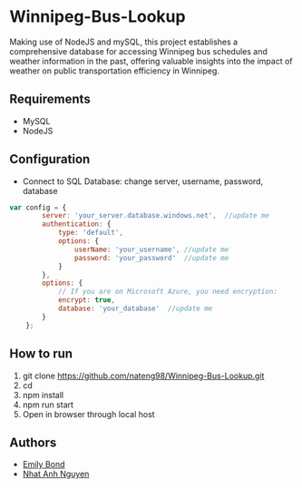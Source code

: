 # Winnipeg-Bus-Lookup
Making use of NodeJS and mySQL, this project establishes a comprehensive database for accessing Winnipeg bus schedules and weather information in the past, offering valuable insights into the impact of weather on public transportation efficiency in Winnipeg.

## Requirements
- MySQL
- NodeJS

## Configuration
- Connect to SQL Database: change server, username, password, database
```js
var config = {  
        server: 'your_server.database.windows.net',  //update me
        authentication: {
            type: 'default',
            options: {
                userName: 'your_username', //update me
                password: 'your_password'  //update me
            }
        },
        options: {
            // If you are on Microsoft Azure, you need encryption:
            encrypt: true,
            database: 'your_database'  //update me
        }
    };  
```
## How to run
1. git clone https://github.com/nateng98/Winnipeg-Bus-Lookup.git
2. cd
3. npm install
4. npm run start
5. Open in browser through local host

## Authors
- <a href="">Emily Bond</a>
- <a href="https://github.com/nateng98">Nhat Anh Nguyen</a>
